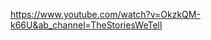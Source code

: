 
https://www.youtube.com/watch?v=OkzkQM-k66U&ab_channel=TheStoriesWeTell


<!---
Terranigma15/Terranigma15 is a ✨ special ✨ repository because its `README.md` (this file) appears on your GitHub profile.
You can click the Preview link to take a look at your changes.
--->
